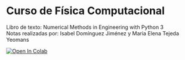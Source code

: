 # Curso de Física Computacional
Libro de texto: Numerical Methods in Engineering with Python 3 \
Notas realizadas por: Isabel Domínguez Jiménez y Maria Elena Tejeda Yeomans

[![Open In Colab](https://colab.research.google.com/assets/colab-badge.svg)](https://github.com/isadoji/FisComp/blob/main/1.Introducci%C3%B3n.ipynb)

